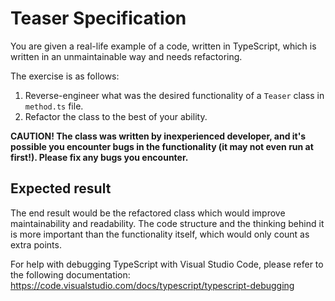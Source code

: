 # Teaser Specification

You are given a real-life example of a code, written in TypeScript, which is written in an unmaintainable way and needs refactoring.

The exercise is as follows:

1) Reverse-engineer what was the desired functionality of a `Teaser` class in `method.ts` file.
2) Refactor the class to the best of your ability.

**CAUTION! The class was written by inexperienced developer, and it's possible you encounter bugs in the functionality (it may not even run at first!). Please fix any bugs you encounter.**

## Expected result

The end result would be the refactored class which would improve maintainability and readability. The code structure and the thinking behind it is more important than the functionality itself, which would only count as extra points.

For help with debugging TypeScript with Visual Studio Code, please refer to the following documentation:
https://code.visualstudio.com/docs/typescript/typescript-debugging